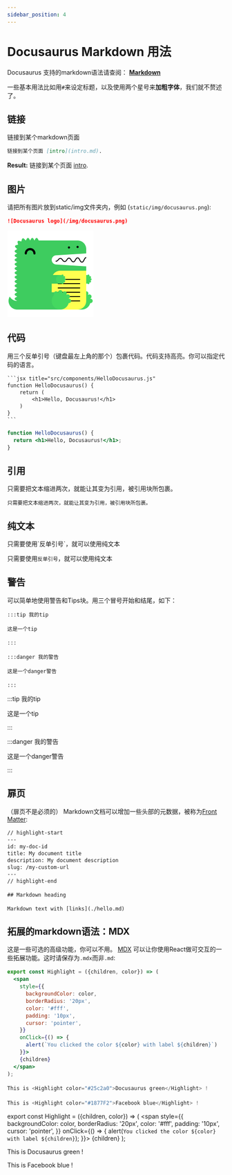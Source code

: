 ```yaml
---
sidebar_position: 4
---
```


# Docusaurus Markdown 用法

Docusaurus 支持的markdown语法请查阅： **[Markdown](https://daringfireball.net/projects/markdown/syntax)**

一些基本用法比如用`#`来设定标题，以及使用两个星号来**加粗字体**，我们就不赘述了。


## 链接

链接到某个markdown页面

```md
链接到某个页面 [intro](intro.md).
```

**Result:** 链接到某个页面 [intro](intro.md).

## 图片
请把所有图片放到static/img文件夹内，例如
(`static/img/docusaurus.png`):

```md
![Docusaurus logo](/img/docusaurus.png)
```

![Docusaurus logo](/img/docusaurus.png)


## 代码

用三个反单引号（键盘最左上角的那个）包裹代码。代码支持高亮。你可以指定代码的语言。

    ```jsx title="src/components/HelloDocusaurus.js"
    function HelloDocusaurus() {
        return (
            <h1>Hello, Docusaurus!</h1>
        )
    }
    ```

```jsx title="src/components/HelloDocusaurus.js"
function HelloDocusaurus() {
  return <h1>Hello, Docusaurus!</h1>;
}
```

## 引用
只需要把文本缩进两次，就能让其变为引用，被引用块所包裹。

    只需要把文本缩进两次，就能让其变为引用，被引用块所包裹。

## 纯文本

只需要使用\`反单引号\`，就可以使用纯文本

只需要使用`反单引号`，就可以使用纯文本

## 警告

可以简单地使用警告和Tips块。用三个冒号开始和结尾，如下：

    :::tip 我的tip

    这是一个tip

    :::

    :::danger 我的警告

    这是一个danger警告

    :::

:::tip 我的tip

这是一个tip

:::

:::danger 我的警告

这是一个danger警告

:::

## 扉页
（扉页不是必须的）
Markdown文档可以增加一些头部的元数据，被称为[Front Matter](https://jekyllrb.com/docs/front-matter/):

```text title="my-doc.md"
// highlight-start
---
id: my-doc-id
title: My document title
description: My document description
slug: /my-custom-url
---
// highlight-end

## Markdown heading

Markdown text with [links](./hello.md)

```


## 拓展的markdown语法：MDX

这是一些可选的高级功能，你可以不用。
[MDX](https://mdxjs.com/) 可以让你使用React做可交互的一些拓展功能。这时请保存为`.mdx`而非`.md`:

```jsx
export const Highlight = ({children, color}) => (
  <span
    style={{
      backgroundColor: color,
      borderRadius: '20px',
      color: '#fff',
      padding: '10px',
      cursor: 'pointer',
    }}
    onClick={() => {
      alert(`You clicked the color ${color} with label ${children}`)
    }}>
    {children}
  </span>
);

This is <Highlight color="#25c2a0">Docusaurus green</Highlight> !

This is <Highlight color="#1877F2">Facebook blue</Highlight> !
```

export const Highlight = ({children, color}) => (
  <span
    style={{
      backgroundColor: color,
      borderRadius: '20px',
      color: '#fff',
      padding: '10px',
      cursor: 'pointer',
    }}
    onClick={() => {
      alert(`You clicked the color ${color} with label ${children}`);
    }}>
    {children}
  </span>
);

This is <Highlight color="#25c2a0">Docusaurus green</Highlight> !

This is <Highlight color="#1877F2">Facebook blue</Highlight> !
